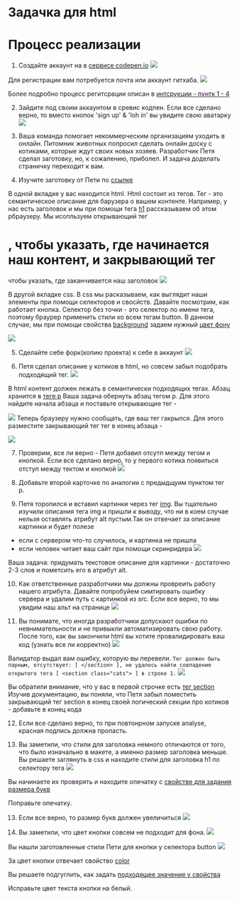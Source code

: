 # Задачка для html

# Процесс реализации

1. Создайте аккаунт на в [сервисе codepen.io](https://codepen.io/your-work)
![](img/codepen.png)

Для регистрации вам потребуется почта или аккаунт гитхаба. 
![](img/codepen-reg.png)

Более подробно процесс регитсрации описан в
[интсрукции - пунтк 1 - 4](https://github.com/netology-code/guides/tree/master/codepen)


2. Зайдите под своим аккаунтом в сревис кодпен. Если все сделано верно, то вместо кнопок 'sign up' & 'loh in' вы увидите свою аватарку
![](img/login-codepen.png)


3. Ваша команда помогает некоммерческим организациям уходить в онлайн. Питомник животных попросил сделать онлайн доску с котиками, которые ждут своих новых хозяев. Разработчик Петя сделал заготовку, но, к сожалению, приболел. И задача доделать страничку переходит к вам.  

4. Изучите заготовку от Пети по [ссылке](https://codepen.io/vanillawulf/pen/PoyqmaQ)

В одной вкладке у вас находится html. Html состоит из тегов. Тег - это семантическое описание для барузера о вашем контенте. Например, у нас есть заголовок и мы при помощи тега [h1](https://developer.mozilla.org/ru/docs/Web/HTML/Element/Heading_Elements) рассказываем об этом рбраузеру. Мы исопльзуем открывающий тег <h1>, чтобы указать, где начинается наш контент, и закрывающий тег </h1> чтобы указать, где заканчивается наш заголовок
![](img/start-end-tag.png)

В другой вкладке css. В css мы расказываем, как выглядит наши элементы при помощи селекторов и свосйств. 
Давайте посмотрим, как работает кнопка. Селектор без точки - это селектор по имени тега, поэтому брауpер применить стили ко всем тегам button. В данном случае, мы при помощи свойства [background](!https://developer.mozilla.org/en-US/docs/Web/CSS/background) задаем нужный [цвет фону](!https://www.colorhexa.com/b68d40)

![](img/bkg.png)

5. Сделайте себе форк(копию проекта) к себе в аккаунт 
![](img/fork.png)

6. Петя сделал описание у котиков в html, но совсем забыл подобрать подходящий тег. 
![](img/tag.png)

В html контент должен лежать в семантически подходящих тегах. Абзац хранится в [теге p](!https://developer.mozilla.org/ru/docs/Web/HTML/Element/p)
Ваша задача обернуть абзац тегом р.
Для этого найдите начала абзаца и поставьте открывающие тег - <p>
![](img/open-p.png)
Теперь браузеру нужно сообщать, где ваш тег гакрылся. Для этого разместите закрывающий тег тег в конец абзаца - </p>
 ![](img/close-p.png)

7. Проверим, все ли верно - Петя добавил отсутп между тегом и кнопкой. Если все сделано верно, то у первого котика появиться отступ между тектом и кнопкой
![](img/tag-p-check.png)

8. Добавьте второй карточке по аналогии с предыдщуим пунктом тег р.

9. Петя торопился и вставил картинки через тег [img](!https://developer.mozilla.org/ru/docs/Web/HTML/Element/img).
Вы тщательно изучили описания тега img и пришли к выводу, что ни в коем случае нельзя оставлять атрибут alt пустым.Так он отвечает за описание картинки и будет полезе
* если с сервером что-то случилось, и картинка не пришла
* если человек читает ваш сайт при помощи скринридера
![](img/alt.png)

Ваша задача: придумать текстовое описание для картинки - достаточно 2-3 слов и пометсить его в атрибут alt.

10. Как ответственные разработчики мы должны провреить работу нашего атрибута. Давайте попробуйем симтировать ошибку сервера и удалим путь с картинкой из src. Если все верно, то мы увидим наш альт на странице
![](img/check-alt.png)


11. Вы понимате, что иногда разработчики допускают ошибки по невнимательности и не привыкли автоматизировать свою работу. После того, как вы закончили html вы хотите провалидировать ваш код (узнать все ли корректно)
![](img/validate.png)

Валидатор выдал вам ошибку, которую вы перевели.
```Тег должен быть парным, отсутствует: [ </section> ], не удалось найти совпадение открытого тега [ <section class="cats"> ] в строке 1.```
![](img/error.png)

Вы обратили внимание, что у вас в первой строчке есть [тег section](https://developer.mozilla.org/en-US/docs/Web/HTML/Element/section) 
Изучив документацию, вы поняли, что Петя забыл поместить закрывающий тег section в конец своей логический секции про котиков - добавьте </section> в конец кода

12. Если все сделано верно, то при повтонрном запуске analyse, красная подпись должна пропасть.

13. Вы заметили, что стили для заголовка немного отличаются от того, что было изначально в макете, а именно размер заголовка меньше. Вы решаете заглянуть в css и находите стили для заголовка h1 по селектору тега
![](img/selector.png)

Вы начинаете их проверять и находите опечатку с [свойстве для задания размера букв](!https://developer.mozilla.org/en-US/docs/Web/CSS/font-size) 

Поправьте опечатку. 

13. Если все верно, то размер букв должен увеличиться
![](img/font-size.png)

14. Вы заметили, что цвет кнопки совсем не подходит для фона.
![](img/button.png)

Вы нашли заготовленные стили Пети для кнопки у селектора button
![](img/button-style.png)

За цвет кнопки отвечает свойство [color](https://developer.mozilla.org/en-US/docs/Web/CSS/color_value)

Вы решаете подгуглить, как задать [подходящее значение у свойства](https://www.google.com/search?q=white+color+css&sxsrf=APwXEdfYvRSZTKirPNVwgrH_14elxe65Fw%3A1681137122844&ei=4h00ZMWXM8_OkgWAq5j4Bw&ved=0ahUKEwjFkJrow5_-AhVPp6QKHYAVBn8Q4dUDCA8&uact=5&oq=white+color+css&gs_lcp=Cgxnd3Mtd2l6LXNlcnAQAzIHCAAQDRCABDIGCAAQBxAeMgYIABAHEB4yBggAEAcQHjIGCAAQBxAeMgYIABAHEB4yBggAEAcQHjIGCAAQBxAeMggIABCABBDLATIGCAAQBRAeOgoIABBHENYEELADOgoIABCKBRCwAxBDOgQIIxAnOggIABAIEAcQHkoECEEYAFDBA1jjCGD4C2gBcAF4AIABiAOIAfYIkgEHMC41LjAuMZgBAKABAcgBCsABAQ&sclient=gws-wiz-serp)

Исправьте цвет текста кнопки на белый.


